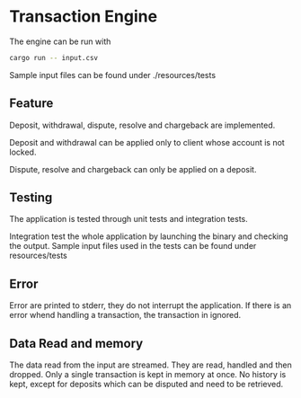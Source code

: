 # Transaction Engine

The engine can be run with 

```bash
cargo run -- input.csv
```

Sample input files can be found under ./resources/tests

## Feature

Deposit, withdrawal, dispute, resolve and chargeback are implemented.

Deposit and withdrawal can be applied only to client whose account is not locked.

Dispute, resolve and chargeback can only be applied on a deposit.

## Testing 

The application is tested through unit tests and integration tests. 

Integration test the whole application by launching the binary and checking the output.
Sample input files used in the tests can be found under resources/tests  

## Error

Error are printed to stderr, they do not interrupt the application.
If there is an error whend handling a transaction, the transaction in ignored. 

## Data Read and memory

The data read from the input are streamed. They are read, handled and then dropped.
Only a single transaction is kept in memory at once. 
No history is kept, except for deposits which can be disputed and need to be retrieved. 